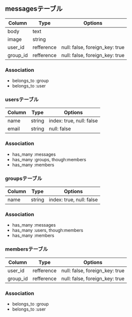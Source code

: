 ## messagesテーブル

|Column|Type|Options|
|------|----|-------|
|body|text||
|image|string||
|user_id|refference|null: false, foreign_key: true|
|group_id|refference|null: false, foreign_key: true|

### Association
- belongs_to :group
- belongs_to :user


### usersテーブル

|Column|Type|Options|
|------|----|-------|
|name|string|index: true, null: false|
|email|string|null: false|

### Association
- has_many :messages
- has_many :groups, though:members
- has_many :members


### groupsテーブル

|Column|Type|Options|
|------|----|-------|
|name|string|index: true, null: false|

### Association
- has_many :messages
- has_many :users, though:members
- has_many :members


### membersテーブル
|Column|Type|Options|
|------|----|-------|
|user_id|refference|null: false, foreign_key: true|
|group_id|refference|null: false, foreign_key: true|

### Association
- belongs_to :group
- belongs_to :user

